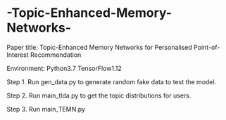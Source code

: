 # -Topic-Enhanced-Memory-Networks-
Paper title: Topic-Enhanced Memory Networks for Personalised Point-of-Interest Recommendation

Environment: Python3.7 TensorFlow1.12

Step 1. Run gen_data.py to generate random fake data to test the model.

Step 2. Run main_tlda.py to get the topic distributions for users.

Step 3. Run main_TEMN.py 
